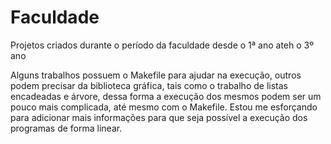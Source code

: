# Faculdade
Projetos criados durante o período da faculdade desde o 1ª ano ateh o 3º ano

Alguns trabalhos possuem o Makefile para ajudar na execução, outros podem precisar da biblioteca gráfica,
tais como o trabalho de listas encadeadas e árvore, dessa forma a execução dos mesmos podem ser um pouco
mais complicada, até mesmo com o Makefile. Estou me esforçando para adicionar mais informações para que seja
possível a execução dos programas de forma linear.
